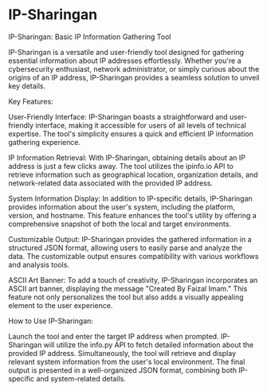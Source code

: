 # IP-Sharingan
IP-Sharingan: Basic IP Information Gathering Tool

IP-Sharingan is a versatile and user-friendly tool designed for gathering essential information about IP addresses effortlessly. Whether you're a cybersecurity enthusiast, network administrator, or simply curious about the origins of an IP address, IP-Sharingan provides a seamless solution to unveil key details.

Key Features:

User-Friendly Interface:
IP-Sharingan boasts a straightforward and user-friendly interface, making it accessible for users of all levels of technical expertise. The tool's simplicity ensures a quick and efficient IP information gathering experience.

IP Information Retrieval:
With IP-Sharingan, obtaining details about an IP address is just a few clicks away. The tool utilizes the ipinfo.io API to retrieve information such as geographical location, organization details, and network-related data associated with the provided IP address.

System Information Display:
In addition to IP-specific details, IP-Sharingan provides information about the user's system, including the platform, version, and hostname. This feature enhances the tool's utility by offering a comprehensive snapshot of both the local and target environments.

Customizable Output:
IP-Sharingan provides the gathered information in a structured JSON format, allowing users to easily parse and analyze the data. The customizable output ensures compatibility with various workflows and analysis tools.

ASCII Art Banner:
To add a touch of creativity, IP-Sharingan incorporates an ASCII art banner, displaying the message "Created By Faizal Imam." This feature not only personalizes the tool but also adds a visually appealing element to the user experience.

How to Use IP-Sharingan:

Launch the tool and enter the target IP address when prompted.
IP-Sharingan will utilize the info.py API to fetch detailed information about the provided IP address.
Simultaneously, the tool will retrieve and display relevant system information from the user's local environment.
The final output is presented in a well-organized JSON format, combining both IP-specific and system-related details.
